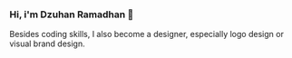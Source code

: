 ### Hi, i'm Dzuhan Ramadhan 👋

Besides coding skills, I also become a designer, especially logo design or visual brand design.
